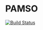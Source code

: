 # PAMSO

[![Build Status](https://github.com/asharamanujam/PAMSO.jl/actions/workflows/CI.yml/badge.svg?branch=main)](https://github.com/asharamanujam/PAMSO.jl/actions/workflows/CI.yml?query=branch%3Amain)
